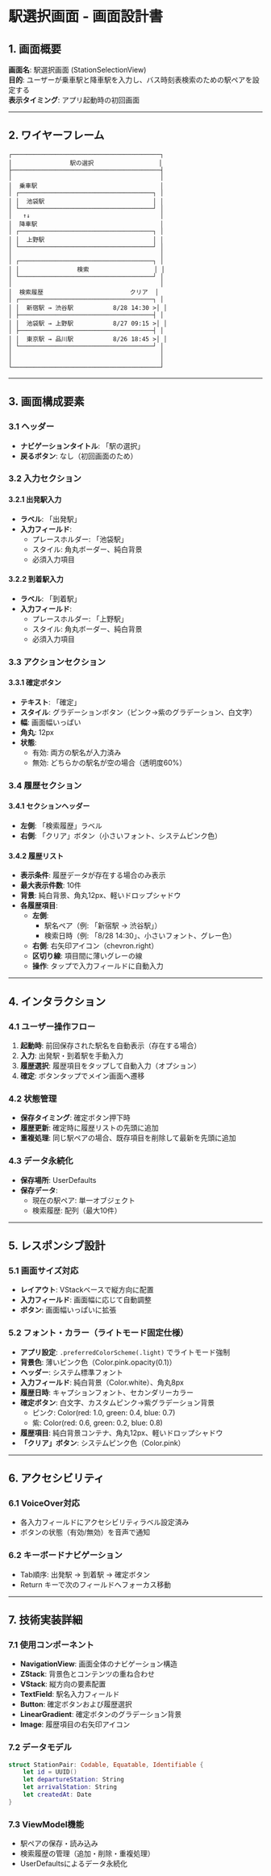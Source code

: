 # 駅選択画面 - 画面設計書

## 1. 画面概要

**画面名**: 駅選択画面 (StationSelectionView)  
**目的**: ユーザーが乗車駅と降車駅を入力し、バス時刻表検索のための駅ペアを設定する  
**表示タイミング**: アプリ起動時の初回画面

---

## 2. ワイヤーフレーム

```
┌─────────────────────────────────────────┐
│                駅の選択                  │
├─────────────────────────────────────────┤
│                                         │
│  乗車駅                                  │
│ ┌─────────────────────────────────────┐ │
│ │  池袋駅                              │ │
│ └─────────────────────────────────────┘ │
│   ↑↓                                    │
│  降車駅                                  │
│ ┌─────────────────────────────────────┐ │
│ │  上野駅                              │ │
│ └─────────────────────────────────────┘ │
│                                         │
│ ┌─────────────────────────────────────┐ │
│ │                検索                  │ │
│ └─────────────────────────────────────┘ │
│                                         │
│  検索履歴                        クリア  │
│ ┌─────────────────────────────────────┐ │
│ │  新宿駅 → 渋谷駅           8/28 14:30 >│ │
│ ├─────────────────────────────────────┤ │
│ │  池袋駅 → 上野駅           8/27 09:15 >│ │
│ ├─────────────────────────────────────┤ │
│ │  東京駅 → 品川駅           8/26 18:45 >│ │
│ └─────────────────────────────────────┘ │
│                                         │
│                                         │
└─────────────────────────────────────────┘
```

---

## 3. 画面構成要素

### 3.1 ヘッダー
- **ナビゲーションタイトル**: 「駅の選択」
- **戻るボタン**: なし（初回画面のため）

### 3.2 入力セクション

#### 3.2.1 出発駅入力
- **ラベル**: 「出発駅」
- **入力フィールド**: 
  - プレースホルダー: 「池袋駅」
  - スタイル: 角丸ボーダー、純白背景
  - 必須入力項目

#### 3.2.2 到着駅入力  
- **ラベル**: 「到着駅」
- **入力フィールド**:
  - プレースホルダー: 「上野駅」
  - スタイル: 角丸ボーダー、純白背景
  - 必須入力項目

### 3.3 アクションセクション

#### 3.3.1 確定ボタン
- **テキスト**: 「確定」
- **スタイル**: グラデーションボタン（ピンク→紫のグラデーション、白文字）
- **幅**: 画面幅いっぱい
- **角丸**: 12px
- **状態**:
  - 有効: 両方の駅名が入力済み
  - 無効: どちらかの駅名が空の場合（透明度60%）

### 3.4 履歴セクション

#### 3.4.1 セクションヘッダー
- **左側**: 「検索履歴」ラベル
- **右側**: 「クリア」ボタン（小さいフォント、システムピンク色）

#### 3.4.2 履歴リスト
- **表示条件**: 履歴データが存在する場合のみ表示
- **最大表示件数**: 10件
- **背景**: 純白背景、角丸12px、軽いドロップシャドウ
- **各履歴項目**:
  - **左側**: 
    - 駅名ペア（例: 「新宿駅 → 渋谷駅」）
    - 検索日時（例: 「8/28 14:30」、小さいフォント、グレー色）
  - **右側**: 右矢印アイコン（chevron.right）
  - **区切り線**: 項目間に薄いグレーの線
  - **操作**: タップで入力フィールドに自動入力

---

## 4. インタラクション

### 4.1 ユーザー操作フロー
1. **起動時**: 前回保存された駅名を自動表示（存在する場合）
2. **入力**: 出発駅・到着駅を手動入力
3. **履歴選択**: 履歴項目をタップして自動入力（オプション）
4. **確定**: ボタンタップでメイン画面へ遷移

### 4.2 状態管理
- **保存タイミング**: 確定ボタン押下時
- **履歴更新**: 確定時に履歴リストの先頭に追加
- **重複処理**: 同じ駅ペアの場合、既存項目を削除して最新を先頭に追加

### 4.3 データ永続化
- **保存場所**: UserDefaults
- **保存データ**:
  - 現在の駅ペア: 単一オブジェクト
  - 検索履歴: 配列（最大10件）

---

## 5. レスポンシブ設計

### 5.1 画面サイズ対応
- **レイアウト**: VStackベースで縦方向に配置
- **入力フィールド**: 画面幅に応じて自動調整
- **ボタン**: 画面幅いっぱいに拡張

### 5.2 フォント・カラー（ライトモード固定仕様）
- **アプリ設定**: `.preferredColorScheme(.light)` でライトモード強制
- **背景色**: 薄いピンク色（Color.pink.opacity(0.1)）
- **ヘッダー**: システム標準フォント
- **入力フィールド**: 純白背景（Color.white）、角丸8px
- **履歴日時**: キャプションフォント、セカンダリーカラー
- **確定ボタン**: 白文字、カスタムピンク→紫グラデーション背景
  - ピンク: Color(red: 1.0, green: 0.4, blue: 0.7)
  - 紫: Color(red: 0.6, green: 0.2, blue: 0.8)
- **履歴項目**: 純白背景コンテナ、角丸12px、軽いドロップシャドウ
- **「クリア」ボタン**: システムピンク色（Color.pink）

---

## 6. アクセシビリティ

### 6.1 VoiceOver対応
- 各入力フィールドにアクセシビリティラベル設定済み
- ボタンの状態（有効/無効）を音声で通知

### 6.2 キーボードナビゲーション
- Tab順序: 出発駅 → 到着駅 → 確定ボタン
- Return キーで次のフィールドへフォーカス移動

---

## 7. 技術実装詳細

### 7.1 使用コンポーネント
- **NavigationView**: 画面全体のナビゲーション構造
- **ZStack**: 背景色とコンテンツの重ね合わせ
- **VStack**: 縦方向の要素配置
- **TextField**: 駅名入力フィールド
- **Button**: 確定ボタンおよび履歴選択
- **LinearGradient**: 確定ボタンのグラデーション背景
- **Image**: 履歴項目の右矢印アイコン

### 7.2 データモデル
```swift
struct StationPair: Codable, Equatable, Identifiable {
    let id = UUID()
    let departureStation: String
    let arrivalStation: String
    let createdAt: Date
}
```

### 7.3 ViewModel機能
- 駅ペアの保存・読み込み
- 検索履歴の管理（追加・削除・重複処理）
- UserDefaultsによるデータ永続化